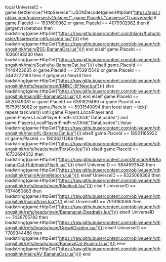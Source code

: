 local UniverseID = game:GetService("HttpService"):JSONDecode(game:HttpGet("https://apis.roblox.com/universes/v1/places/"..game.PlaceId.."/universe")).universeId
if game.PlaceId == 1537690962 or game.PlaceId == 4079902982 then
    if getgenv().betabss then
        loadstring(game:HttpGet("https://raw.githubusercontent.com/hlamx/huhu/master/bssrewrite-obfuscated.lua"))()
    else
        loadstring(game:HttpGet("https://raw.githubusercontent.com/obiiyeuem/vthangsitink/main/BSS-BananaCat.lua"))()
    end
elseif game.PlaceId == 10260193230 then 
    loadstring(game:HttpGet("https://raw.githubusercontent.com/obiiyeuem/vthangsitink/main/Seahuhu-BananaCat.lua"))()
elseif game.PlaceId == 7449423635 or game.PlaceId == 2753915549 or game.PlaceId == 4442272183 then
    if getgenv().NewUI then
        loadstring(game:HttpGet("https://raw.githubusercontent.com/obiiyeuem/vthangsitink/refs/heads/main/BNNC-BFNew.lua"))()
    else
        loadstring(game:HttpGet("https://raw.githubusercontent.com/obiiyeuem/vthangsitink/main/BF-BananaCat.lua"))()
    end
elseif game.PlaceId == 4520749081 or  game.PlaceId == 6381829480 or game.PlaceId == 15759515082 or game.PlaceId == 5931540094 then 
    local start = tick()
    repeat task.wait() until game.Players.LocalPlayer and game.Players.LocalPlayer:FindFirstChild("DataLoaded") and game.Players.LocalPlayer:FindFirstChild("DataLoaded").Value
    loadstring(game:HttpGet("https://raw.githubusercontent.com/obiiyeuem/vthangsitink/main/KL-BananaCat.lua"))()
elseif game.PlaceId == 18901165922 or game.PlaceId == 19006211286 then 
    loadstring(game:HttpGet("https://raw.githubusercontent.com/obiiyeuem/vthangsitink/refs/heads/main/PetsGo.lua"))()
elseif game.PlaceId == 16732694052 then 
    loadstring(game:HttpGet("https://raw.githubusercontent.com/AhmadV99/Banana-Cat-Hub/main/Fisch.lua"))()
elseif UniverseID == 5844593548  then 
    loadstring(game:HttpGet("https://raw.githubusercontent.com/obiiyeuem/vthangsitink/main/AnimeReborn.lua"))()
elseif UniverseID == 6325068386 then
    loadstring(game:HttpGet("https://raw.githubusercontent.com/obiiyeuem/vthangsitink/refs/heads/main/Bluelock.lua"))()
elseif UniverseID  == 7074860883 then 
    loadstring(game:HttpGet("https://raw.githubusercontent.com/obiiyeuem/vthangsitink/main/Arise.lua"))()
elseif UniverseID  == 7018190066 then 
     loadstring(game:HttpGet("https://raw.githubusercontent.com/obiiyeuem/vthangsitink/refs/heads/main/Bananacat-Deadrails.lua"))()
elseif UniverseID  == 7436755782 then 
     loadstring(game:HttpGet("https://raw.githubusercontent.com/obiiyeuem/vthangsitink/refs/heads/main/GrowAGraden.lua"))()
elseif UniverseID == 7709344486 then 
    loadstring(game:HttpGet("https://raw.githubusercontent.com/obiiyeuem/vthangsitink/refs/heads/main/BananaCat-Brainrot.lua"))()
else
    loadstring(game:HttpGet("https://raw.githubusercontent.com/obiiyeuem/vthangsitink/main/AV-BananaCat.lua"))()
end
